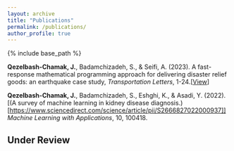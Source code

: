 ```yaml
---
layout: archive
title: "Publications"
permalink: /publications/
author_profile: true
---
```


{% include base_path %}


**Qezelbash-Chamak, J.**, Badamchizadeh, S., & Seifi, A. (2023). A fast-response mathematical programming approach for delivering disaster relief goods: an earthquake case study, *Transportation Letters*, 1-24.[[View](https://www.tandfonline.com/doi/abs/10.1080/19427867.2023.2270238)]

**Qezelbash-Chamak, J.**, Badamchizadeh, S., Eshghi, K., & Asadi, Y. (2022). [(A survey of machine learning in kidney disease diagnosis.)[https://www.sciencedirect.com/science/article/pii/S2666827022000937]] *Machine Learning with Applications*, 10, 100418.

Under Review
------
